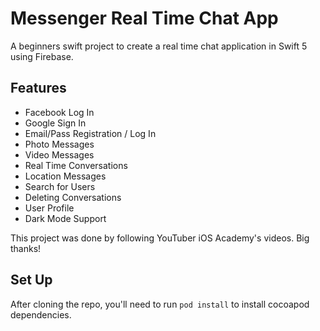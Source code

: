 # Messenger Real Time Chat App

A beginners swift project to create a real time chat application in Swift 5 using Firebase.

## Features
- Facebook  Log In
- Google Sign In
- Email/Pass Registration / Log In
- Photo Messages
- Video Messages
- Real Time Conversations
- Location Messages
- Search for Users
- Deleting Conversations
- User Profile
- Dark Mode Support

This project was done by following YouTuber iOS Academy's videos. Big thanks!

## Set Up

After cloning the repo, you'll need to run `pod install` to install cocoapod dependencies.
